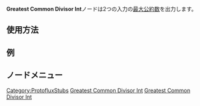 <languages></languages>

**Greatest Common Divisor
Int**ノードは2つの入力の[最大公約数](https://ja.wikipedia.org/wiki/%E6%9C%80%E5%A4%A7%E5%85%AC%E7%B4%84%E6%95%B0)を出力します。

## 使用方法

## 例

## ノードメニュー

[Category:ProtofluxStubs](Category:ProtofluxStubs "wikilink") [Greatest
Common Divisor Int](Category:Protoflux{{#translation:}} "wikilink")
[Greatest Common Divisor
Int](Category:Protoflux:Math{{#translation:}} "wikilink")